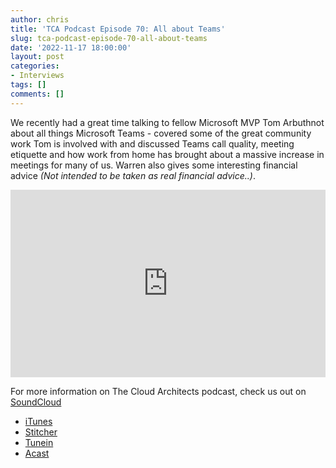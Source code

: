 ```yaml
---
author: chris
title: 'TCA Podcast Episode 70: All about Teams'
slug: tca-podcast-episode-70-all-about-teams
date: '2022-11-17 18:00:00'
layout: post
categories:
- Interviews
tags: []
comments: []
---
```

We recently had a great time talking to fellow Microsoft MVP Tom Arbuthnot about all things Microsoft Teams - covered some of the great community work Tom is involved with and discussed Teams call quality, meeting etiquette and how work from home has brought about a massive increase in meetings for many of us. Warren also gives some interesting financial advice *(Not intended to be taken as real financial advice..)*.

<p><iframe width="100%" height="300" scrolling="no" frameborder="no" allow="autoplay" src="https://w.soundcloud.com/player/?url=https%3A//api.soundcloud.com/tracks/1385589613&color=%23ff5500&auto_play=false&hide_related=false&show_comments=true&show_user=true&show_reposts=false&show_teaser=true&visual=true"></iframe></p>

For more information on The Cloud Architects podcast, check us out on [SoundCloud](https://soundcloud.com/thecloudarchitects/)

*   [iTunes](https://itunes.apple.com/us/podcast/the-cloud-architects-podcast/id1264479296?mt=2)
*   [Stitcher](https://www.stitcher.com/podcast/the-cloud-architects/the-cloud-achitects)
*   [Tunein](https://tunein.com/radio/The-Cloud-Architects-Podcast-p1026315/)
*   [Acast](https://www.acast.com/thecloudarchitectspodcast)
